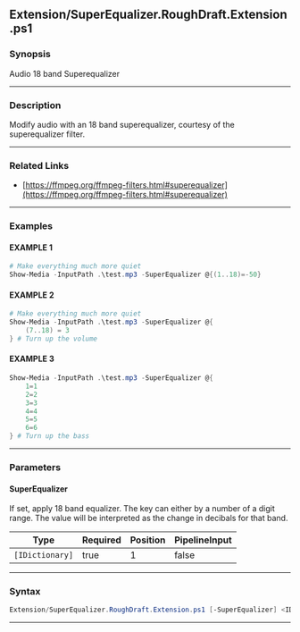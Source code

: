 
Extension/SuperEqualizer.RoughDraft.Extension.ps1
-------------------------------------------------
### Synopsis
Audio 18 band Superequalizer

---
### Description

Modify audio with an 18 band superequalizer, courtesy of the superequalizer filter.

---
### Related Links
* [https://ffmpeg.org/ffmpeg-filters.html#superequalizer](https://ffmpeg.org/ffmpeg-filters.html#superequalizer)



---
### Examples
#### EXAMPLE 1
```PowerShell
# Make everything much more quiet
Show-Media -InputPath .\test.mp3 -SuperEqualizer @{(1..18)=-50}
```

#### EXAMPLE 2
```PowerShell
# Make everything much more quiet
Show-Media -InputPath .\test.mp3 -SuperEqualizer @{
    (7..18) = 3 
} # Turn up the volume
```

#### EXAMPLE 3
```PowerShell
Show-Media -InputPath .\test.mp3 -SuperEqualizer @{
    1=1
    2=2
    3=3
    4=4
    5=5
    6=6        
} # Turn up the bass
```

---
### Parameters
#### **SuperEqualizer**

If set, apply 18 band equalizer.
The key can either by a number of a digit range.
The value will be interpreted as the change in decibals for that band.






|Type           |Required|Position|PipelineInput|
|---------------|--------|--------|-------------|
|`[IDictionary]`|true    |1       |false        |



---
### Syntax
```PowerShell
Extension/SuperEqualizer.RoughDraft.Extension.ps1 [-SuperEqualizer] <IDictionary> [<CommonParameters>]
```
---




